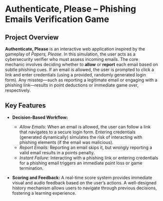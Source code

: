 # Authenticate, Please – Phishing Emails Verification Game

## Project Overview

**Authenticate, Please** is an interactive web application inspired by the gameplay of *Papers, Please*. In this simulation, the user acts as a cybersecurity verifier who must assess incoming emails. The core mechanic involves deciding whether to **allow** or **report** each email based on subtle phishing cues. If an email is allowed, the user is prompted to click a link and enter credentials (using a provided, randomly generated login form). Any misstep—such as reporting a legitimate email or engaging with a phishing link—results in point deductions or immediate game over, respectively.

## Key Features
  
- **Decision-Based Workflow:** 
  - *Allow Emails:* When an email is allowed, the user can follow a link that navigates to a secure login form. Entering credentials (generated dynamically) simulates the risk of interacting with phishing elements (if the email was malicious).
  - *Report Emails:* Reporting an email skips it, but wrongly reporting a valid email results in a points penalty.
  - *Instant Failure:* Interacting with a phishing link or entering credentials for a phishing email triggers an immediate point loss or game termination.

- **Scoring and Feedback:** A real-time score system provides immediate visual and audio feedback based on the user’s actions. A well-designed history mechanism allows users to navigate through previous decisions, fostering a learning experience.
